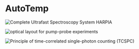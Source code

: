 # AutoTemp

![Complete Ultrafast Spectroscopy System HARPIA](https://lightcon.com/wp-content/uploads/products/HARPIA/HARPIA-_-hero-20200521.jpg)

![optical layout for pump-probe experiments](https://lightcon.com/wp-content/uploads/products/HARPIA/HARPIA-TA-optical-layout-for-pump-probe-experiments-20231023.webp)

![Principle of time-correlated single-photon counting (TCSPC)](https://lightcon.com/wp-content/uploads/products/HARPIA/Principle-of-TCSPC.jpg)
